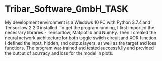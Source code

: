# Tribar_Software_GmbH_TASK
My development environment is a Windows 10 PC with Python 3.7.4 and Tensorflow 2.2.0 installed.
To get the program running, I first imported the necessary libraries - Tensorflow, Matplotlib and NumPy. 
Then I created the neural network architecture for both toggle switch circuit and XOR function.
I defined the input, hidden, and output layers, as well as the target and loss functions.
The program was trained and tested successfully and provided the output of acurracy and loss for the model in plots.
